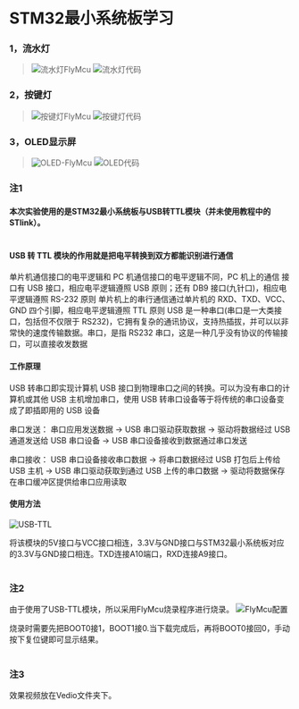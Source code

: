 ﻿# STM32最小系统板学习

### 1，流水灯
> ![流水灯FlyMcu]("C:\Users\Young\Desktop\空队考核\week3\image\流水灯Fly.png")
> ![流水灯代码]("C:\Users\Young\Desktop\空队考核\week3\image\流水灯代码.png")

### 2，按键灯
> ![按键灯FlyMcu]("C:\Users\Young\Desktop\空队考核\week3\image\按键Fly.png")
> ![按键灯代码]("C:\Users\Young\Desktop\空队考核\week3\image\按键代码.png")

### 3，OLED显示屏
> ![OLED-FlyMcu]("C:\Users\Young\Desktop\空队考核\week3\image\OLED-Fly.png")
> ![OLED代码]("C:\Users\Young\Desktop\空队考核\week3\image\OLED代码.png")


### 注1
#### 本次实验使用的是STM32最小系统板与USB转TTL模块（并未使用教程中的STlink）。
# 
#### USB 转 TTL 模块的作用就是把电平转换到双方都能识别进行通信
单片机通信接口的电平逻辑和 PC 机通信接口的电平逻辑不同，PC 机上的通信 接口有 USB 接口，相应电平逻辑遵照 USB 原则；还有 DB9 接口(九针口)，相应电平逻辑遵照 RS-232 原则
单片机上的串行通信通过单片机的 RXD、TXD、VCC、GND 四个引脚，相应电平逻辑遵照 TTL 原则
USB 是一种串口(串口是一大类接口，包括但不仅限于 RS232)，它拥有复杂的通讯协议，支持热插拔，并可以以非常快的速度传输数据。串口，是指 RS232 串口，这是一种几乎没有协议的传输接口，可以直接收发数据

#### 工作原理

USB 转串口即实现计算机 USB 接口到物理串口之间的转换。可以为没有串口的计算机或其他 USB 主机增加串口，使用 USB 转串口设备等于将传统的串口设备变成了即插即用的 USB 设备

串口发送：
串口应用发送数据 -> USB 串口驱动获取数据 -> 驱动将数据经过 USB 通道发送给 USB 串口设备 -> USB 串口设备接收到数据通过串口发送

串口接收：
USB 串口设备接收串口数据 -> 将串口数据经过 USB 打包后上传给 USB 主机 -> USB 串口驱动获取到通过 USB 上传的串口数据 -> 驱动将数据保存在串口缓冲区提供给串口应用读取

#### 使用方法

![USB-TTL]("C:\Users\Young\Desktop\空队考核\week3\image\USB-TTL.jpg")

将该模块的5V接口与VCC接口相连，3.3V与GND接口与STM32最小系统板对应的3.3V与GND接口相连。TXD连接A10端口，RXD连接A9接口。

#



### 注2
由于使用了USB-TTL模块，所以采用FlyMcu烧录程序进行烧录。
![FlyMcu配置]("C:\Users\Young\Desktop\空队考核\week3\image\FlyMcu.jpg")

烧录时需要先把BOOT0接1，BOOT1接0.当下载完成后，再将BOOT0接回0，手动按下复位键即可显示结果。
#

### 注3
效果视频放在Vedio文件夹下。

